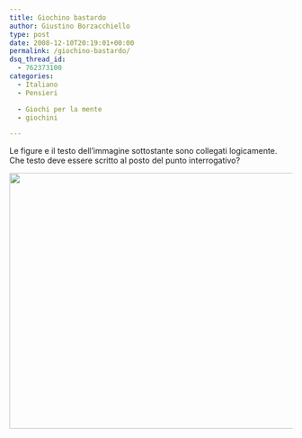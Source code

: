 ```yaml
---
title: Giochino bastardo
author: Giustino Borzacchiello
type: post
date: 2008-12-10T20:19:01+00:00
permalink: /giochino-bastardo/
dsq_thread_id:
  - 762373100
categories:
  - Italiano
  - Pensieri

  - Giochi per la mente
  - giochini

---
```

Le figure e il testo dell&#8217;immagine sottostante sono collegati logicamente. Che testo deve essere scritto al posto del punto interrogativo?

[<img class="aligncenter size-full wp-image-479" title="schermata-gbrainy" src="https://i2.wp.com/giustino.blog/wp-content/uploads/2008/12/schermata-gbrainy.png?resize=595%2C455" alt="" width="595" height="455" data-recalc-dims="1" />][1]

 [1]: https://i2.wp.com/giustino.blog/wp-content/uploads/2008/12/schermata-gbrainy.png